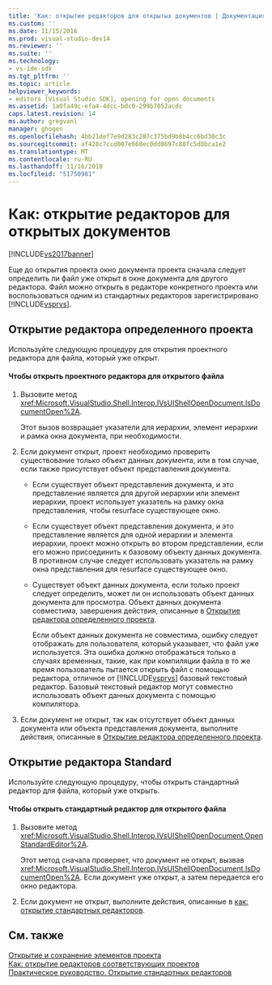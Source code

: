 ```yaml
---
title: 'Как: открытие редакторов для открытых документов | Документация Майкрософт'
ms.custom: ''
ms.date: 11/15/2016
ms.prod: visual-studio-dev14
ms.reviewer: ''
ms.suite: ''
ms.technology:
- vs-ide-sdk
ms.tgt_pltfrm: ''
ms.topic: article
helpviewer_keywords:
- editors [Visual Studio SDK], opening for open documents
ms.assetid: 1a0fa49c-efa4-4dcc-bdc0-299b7052acdc
caps.latest.revision: 14
ms.author: gregvanl
manager: ghogen
ms.openlocfilehash: 4bb21def7e9d283c287c375bd9b8b4cc6bd30c3c
ms.sourcegitcommit: af428c7ccd007e668ec0dd8697c88fc5d8bca1e2
ms.translationtype: MT
ms.contentlocale: ru-RU
ms.lasthandoff: 11/16/2018
ms.locfileid: "51750981"
---
```

# <a name="how-to-open-editors-for-open-documents"></a>Как: открытие редакторов для открытых документов
[!INCLUDE[vs2017banner](../includes/vs2017banner.md)]

Еще до открытия проекта окно документа проекта сначала следует определить ли файл уже открыт в окне документа для другого редактора. Файл можно открыть в редакторе конкретного проекта или воспользоваться одним из стандартных редакторов зарегистрировано [!INCLUDE[vsprvs](../includes/vsprvs-md.md)].  
  
## <a name="opening-a-project-specific-editor"></a>Открытие редактора определенного проекта  
 Используйте следующую процедуру для открытия проектного редактора для файла, который уже открыт.  
  
#### <a name="to-open-a-project-specific-editor-for-an-open-file"></a>Чтобы открыть проектного редактора для открытого файла  
  
1. Вызовите метод <xref:Microsoft.VisualStudio.Shell.Interop.IVsUIShellOpenDocument.IsDocumentOpen%2A>.  
  
    Этот вызов возвращает указатели для иерархии, элемент иерархии и рамка окна документа, при необходимости.  
  
2. Если документ открыт, проект необходимо проверить существование только объект данных документа, или в том случае, если также присутствует объект представления документа.  
  
   - Если существует объект представления документа, и это представление является для другой иерархии или элемент иерархии, проект использует указатель на рамку окна представления, чтобы resurface существующее окно.  
  
   - Если существует объект представления документа, и это представление является для одной иерархии и элемента иерархии, проект можно открыть во втором представлении, если его можно присоединить к базовому объекту данных документа. В противном случае следует использовать указатель на рамку окна представления для resurface существующее окно.  
  
   - Существует объект данных документа, если только проект следует определить, может ли он использовать объект данных документа для просмотра. Объект данных документа совместима, завершения действия, описанные в [Открытие редактора определенного проекта](../extensibility/how-to-open-project-specific-editors.md).  
  
     Если объект данных документа не совместима, ошибку следует отображать для пользователя, который указывает, что файл уже используется. Эта ошибка должно отображаться только в случаях временных, такие, как при компиляции файла в то же время пользователь пытается открыть файл с помощью редактора, отличное от [!INCLUDE[vsprvs](../includes/vsprvs-md.md)] базовый текстовый редактор. Базовый текстовый редактор могут совместно использовать объект данных документа с помощью компилятора.  
  
3. Если документ не открыт, так как отсутствует объект данных документа или объекта представления документа, выполните действия, описанные в [Открытие редактора определенного проекта](../extensibility/how-to-open-project-specific-editors.md).  
  
## <a name="opening-a-standard-editor"></a>Открытие редактора Standard  
 Используйте следующую процедуру, чтобы открыть стандартный редактор для файла, который уже открыть.  
  
#### <a name="to-open-a-standard-editor-for-an-open-file"></a>Чтобы открыть стандартный редактор для открытого файла  
  
1.  Вызовите метод <xref:Microsoft.VisualStudio.Shell.Interop.IVsUIShellOpenDocument.OpenStandardEditor%2A>.  
  
     Этот метод сначала проверяет, что документ не открыт, вызвав <xref:Microsoft.VisualStudio.Shell.Interop.IVsUIShellOpenDocument.IsDocumentOpen%2A>. Если документ уже открыт, а затем передается его окно редактора.  
  
2.  Если документ не открыт, выполните действия, описанные в [как: открытие стандартных редакторов](../extensibility/how-to-open-standard-editors.md).  
  
## <a name="see-also"></a>См. также  
 [Открытие и сохранение элементов проекта](../extensibility/internals/opening-and-saving-project-items.md)   
 [Как: открытие редакторов соответствующих проектов](../extensibility/how-to-open-project-specific-editors.md)   
 [Практическое руководство. Открытие стандартных редакторов](../extensibility/how-to-open-standard-editors.md)

